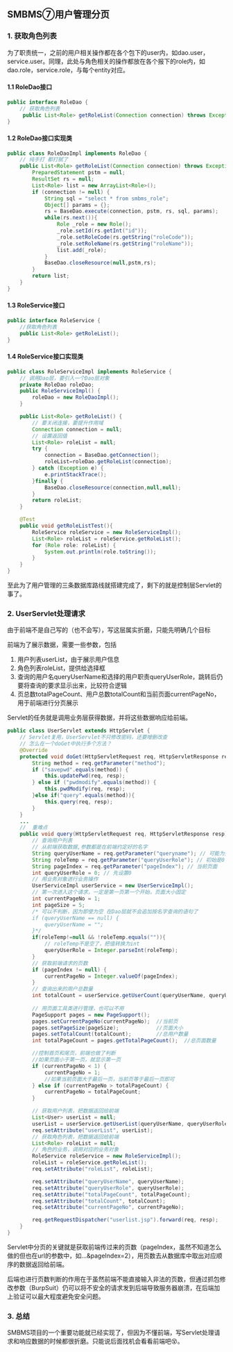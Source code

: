 ## SMBMS⑦用户管理分页

### 1. 获取角色列表

为了职责统一，之前的用户相关操作都在各个包下的user内，如dao.user，service.user。同理，此处与角色相关的操作都放在各个报下的role内，如dao.role，service.role，与每个entity对应。

#### 1.1 RoleDao接口

```java
public interface RoleDao {
    // 获取角色列表
     public List<Role> getRoleList(Connection connection) throws Exception;
}
```

#### 1.2 RoleDao接口实现类

```java
public class RoleDaoImpl implements RoleDao {
    // 纯手打 都打腻了
    public List<Role> getRoleList(Connection connection) throws Exception {
        PreparedStatement pstm = null;
        ResultSet rs = null;
        List<Role> list = new ArrayList<Role>();
        if (connection != null) {
            String sql = "select * from smbms_role";
            Object[] params = {};
            rs = BaseDao.execute(connection, pstm, rs, sql, params);
            while(rs.next()){
                Role _role = new Role();
                _role.setId(rs.getInt("id"));
                _role.setRoleCode(rs.getString("roleCode"));
                _role.setRoleName(rs.getString("roleName"));
                list.add(_role);
            }
            BaseDao.closeResource(null,pstm,rs);
        }
        return list;
    }
}
```

#### 1.3 RoleService接口

```java
public interface RoleService {
    //获取角色列表
    public List<Role> getRoleList();
}
```

#### 1.4 RoleService接口实现类

```java
public class RoleServiceImpl implements RoleService {
    // 调用Dao层，要引入一个Dao层对象
    private RoleDao roleDao;
    public RoleServiceImpl() {
        roleDao = new RoleDaoImpl();
    }

    public List<Role> getRoleList() {
        // 要关闭连接，要提升作用域
        Connection connection = null;
        // 设置返回值
        List<Role> roleList = null;
        try {
            connection = BaseDao.getConnection();
            roleList=roleDao.getRoleList(connection);
        } catch (Exception e) {
            e.printStackTrace();
        }finally {
            BaseDao.closeResource(connection,null,null);
        }
        return roleList;
    }

    @Test
    public void getRoleListTest(){
        RoleService roleService = new RoleServiceImpl();
        List<Role> roleList = roleService.getRoleList();
        for (Role role: roleList) {
            System.out.println(role.toString());
        }
    }
}
```

至此为了用户管理的三条数据库路线就搭建完成了，剩下的就是控制层Servlet的事了。

### 2. UserServlet处理请求

由于前端不是自己写的（也不会写），写这层属实折磨，只能先明确几个目标

前端为了展示数据，需要一些参数，包括

1. 用户列表userList，由于展示用户信息
2. 角色列表roleList，提供给选择框
3. 查询的用户名queryUserName和选择的用户职责queryUserRole，跳转后仍要将查询的要求显示出来，比较符合逻辑
4. 页总数totalPageCount、用户总数totalCount和当前页面currentPageNo，用于前端进行分页展示

Servlet的任务就是调用业务层获得数据，并将这些数据响应给前端。

```java
public class UserServlet extends HttpServlet {
    // Servlet复用，UserServlet不只修改密码，还要增删改查
    // 怎么在一个doGet中执行多个方法？
    @Override
    protected void doGet(HttpServletRequest req, HttpServletResponse resp) throws ServletException, IOException {
        String method = req.getParameter("method");
        if ("savepwd".equals(method)) {
            this.updatePwd(req, resp);
        } else if ("pwdmodify".equals(method)) {
            this.pwdModify(req, resp);
        }else if("query".equals(method)){
            this.query(req, resp);
        }
    }
    ...
    //  重难点
    public void query(HttpServletRequest req, HttpServletResponse resp) throws IOException, ServletException {
        // 查询用户列表
        // 从前端获取数据,参数都是在前端约定好的名字
        String queryUserName = req.getParameter("queryname"); // 可能为空
        String roleTemp = req.getParameter("queryUserRole"); // 初始是0
        String pageIndex = req.getParameter("pageIndex"); // 当前页面
        int queryUserRole = 0; // 先设置0
        // 用业务对象进行业务操作
        UserServiceImpl userService = new UserServiceImpl();
        // 第一次进入这个请求，一定是第一页第一个开始，页面大小固定
        int currentPageNo = 1;
        int pageSize = 5;
        /* 可以不判断，因为即使为空 在Dao层就不会追加按名字查询的语句了
        if (queryUserName == null) {
            queryUserName = "";
        }*/
        if(roleTemp!=null && !roleTemp.equals("")){
            // roleTemp不是空了，把值转换为int
            queryUserRole = Integer.parseInt(roleTemp);
        }
        // 获取前端请求的页数
        if (pageIndex != null) {
            currentPageNo = Integer.valueOf(pageIndex);
        }
        // 查询出来的用户总数量
        int totalCount = userService.getUserCount(queryUserName, queryUserRole);
        
        // 用页面工具类进行管理，也可以不用
        PageSupport pages = new PageSupport();
        pages.setCurrentPageNo(currentPageNo);  //当前页
        pages.setPageSize(pageSize);            //页面大小
        pages.setTotalCount(totalCount);        //总用户数量
        int totalPageCount = pages.getTotalPageCount();  //总页面数量

        //控制首页和尾页，前端也做了判断
        //如果页面小于第一页，就显示第一页
        if (currentPageNo < 1) {
            currentPageNo = 1;
            //如果当前页面大于最后一页，当前页等于最后一页即可
        } else if (currentPageNo > totalPageCount) {
            currentPageNo = totalPageCount;
        }

        // 获取用户列表，把数据返回给前端
        List<User> userList = null;
        userList = userService.getUserList(queryUserName, queryUserRole, currentPageNo, pageSize);
        req.setAttribute("userList", userList);
        // 获取角色列表，把数据返回给前端
        List<Role> roleList = null;
        // 角色的业务，调用对应的业务对象
        RoleService roleService = new RoleServiceImpl();
        roleList = roleService.getRoleList();
        req.setAttribute("roleList", roleList);

        req.setAttribute("queryUserName", queryUserName);
        req.setAttribute("queryUserRole", queryUserRole);
        req.setAttribute("totalPageCount", totalPageCount);
        req.setAttribute("totalCount", totalCount);
        req.setAttribute("currentPageNo", currentPageNo);

        req.getRequestDispatcher("userlist.jsp").forward(req, resp);
    }
}
```

Servlet中分页的关键就是获取前端传过来的页数（pageIndex，虽然不知道怎么做的但也在url的参数中，如...&pageIndex=2），用页数去从数据库中取出对应顺序的数据返回给前端。

后端也进行页数判断的作用在于虽然前端不能直接输入非法的页数，但通过抓包修改参数（BurpSuit）仍可以将不安全的请求发到后端导致服务器崩溃，在后端加上验证可以最大程度避免安全问题。

### 3. 总结

SMBMS项目的一个重要功能就已经实现了，但因为不懂前端，写Servlet处理请求和响应数据的时候都很折磨。只能说后面找机会看看前端吧😵。

